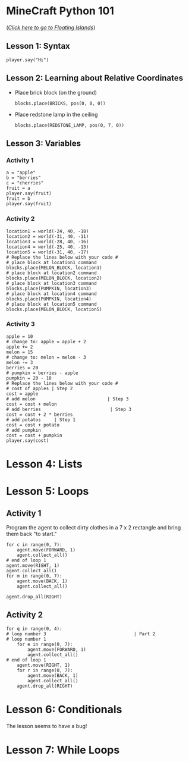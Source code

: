 # MineCraft Python 101
(_[Click here to go to Floating Islands](FloatingIslands.md)_)

## Lesson 1:  Syntax
```
player.say("Hi")
```

## Lesson 2: Learning about Relative Coordinates
* Place brick block (on the ground)
    ```
    blocks.place(BRICKS, pos(0, 0, 0))
    ```
* Place redstone lamp in the ceiling
    ```
    blocks.place(REDSTONE_LAMP, pos(0, 7, 0))
    ```

## Lesson 3: Variables
### Activity 1
```
a = "apple"
b = "berries"
c = "cherries"
fruit = a
player.say(fruit)
fruit = b
player.say(fruit)
```
### Activity 2
```
location1 = world(-24, 40, -18)
location2 = world(-31, 40, -11)
location3 = world(-28, 40, -16)
location4 = world(-25, 40, -13)
location5 = world(-31, 40, -17)
# Replace the lines below with your code #
# place block at location1 command
blocks.place(MELON_BLOCK, location1)
# place block at location2 command
blocks.place(MELON_BLOCK, location2)
# place block at location3 command
blocks.place(PUMPKIN, location3)
# place block at location4 command
blocks.place(PUMPKIN, location4)
# place block at location5 command
blocks.place(MELON_BLOCK, location5)
```
### Activity 3
```
apple = 10
# change to: apple = apple + 2
apple += 2
melon = 15
# change to: melon = melon - 3
melon -= 3
berries = 20
# pumpkin = berries - apple
pumpkin = 20 - 10
# Replace the lines below with your code #
# cost of apples | Step 2
cost = apple
# add melon                           | Step 3
cost = cost + melon
# add berries                          | Step 3
cost = cost + 2 * berries
# add potatos     | Step 1
cost = cost + potato
# add pumpkin
cost = cost + pumpkin
player.say(cost)
```

# Lesson 4: Lists

# Lesson 5: Loops

## Activity 1 
Program the agent to collect dirty clothes in a 7 x 2 rectangle and bring them back "to start."
```
for c in range(0, 7):
    agent.move(FORWARD, 1)
    agent.collect_all()
# end of loop 1
agent.move(RIGHT, 1)
agent.collect_all()
for m in range(0, 7):
    agent.move(BACK, 1)
    agent.collect_all()

agent.drop_all(RIGHT)
```

## Activity 2

```
for q in range(0, 4):  
# loop number 3                                 | Part 2
# loop number 1
    for e in range(0, 7):
        agent.move(FORWARD, 1)
        agent.collect_all()
# end of loop 1
    agent.move(RIGHT, 1)
    for r in range(0, 7):
        agent.move(BACK, 1)
        agent.collect_all()
    agent.drop_all(RIGHT)
```

# Lesson 6: Conditionals
The lesson seems to have a bug!


# Lesson 7: While Loops

```

```
